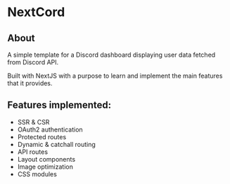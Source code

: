 # NextCord

## About

A simple template for a Discord dashboard displaying user data fetched from Discord API.

Built with NextJS with a purpose to learn and implement the main features that it provides.

## Features implemented:

-   SSR & CSR
-   OAuth2 authentication
-   Protected routes
-   Dynamic & catchall routing
-   API routes
-   Layout components
-   Image optimization
-   CSS modules
